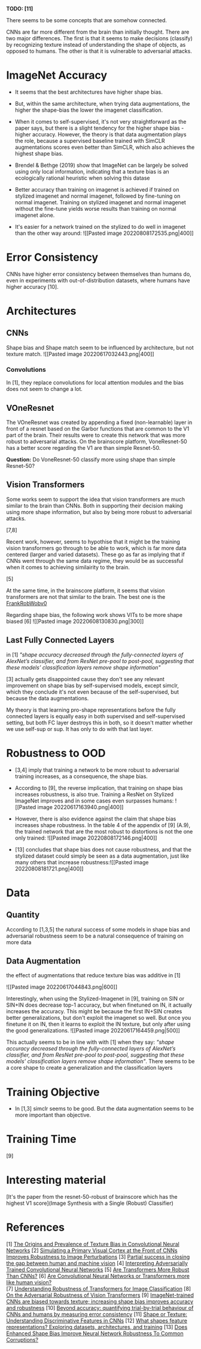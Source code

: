 **TODO: [11]**

There seems to be some concepts that are somehow connected. 

CNNs are far more different from the brain than initially thought. There are two major differences. The first is that it seems to make decisions (classify) by recognizing texture instead of understanding the shape of objects, as opposed to humans. The other is that it is vulnerable to adversarial attacks.


# ImageNet Accuracy
* It seems that the best architectures have higher shape bias.

* But, within the same architecture, when trying data augmentations, the higher the shape-bias the lower the imagenet classification.

* When it comes to self-supervised, it's not very straightforward as the paper says, but there is a slight tendency for the higher shape bias - higher accuracy. However, the theory is that data augmentation plays the role, because a supervised baseline trained with SimCLR augmentations scores even better than SimCLR, which also achieves the highest shape bias.

* Brendel & Bethge (2019) show that ImageNet can be largely be solved using only local information, indicating that a texture bias is an ecologically rational heuristic when solving this datase

* Better accuracy than training on imagenet is achieved if trained on stylized imagenet and normal imagenet, followed by fine-tuning on normal imagenet. Training on stylized imagenet and normal imagenet without the fine-tune yields worse results than training on normal imagenet alone.  

* It's easier for a network trained on the stylized to do well in imagenet than the other way around: ![[Pasted image 20220808172535.png|400]]


# Error Consistency
CNNs have higher error consistency between themselves than humans do, even in experiments with out-of-distribution datasets, where humans have higher accuracy [10].

# Architectures
## CNNs
Shape bias and Shape match seem to be influenced by architecture, but not texture match.
![[Pasted image 20220617032443.png|400]]

### Convolutions
In [1], they replace convolutions for local attention modules and the bias does not seem to change a lot.

## VOneResnet 
The VOneResnet was created by appending a fixed (non-learnable) layer in front of a resnet based on the Garbor functions that are common to the V1 part of the brain. Their results were to create this network that was more robust to adversarial attacks. 
On the brainscore platform, VoneResnet-50 has a better score regarding the V1 are than simple Resnet-50.

**Question:**
Do VoneResnet-50 classify more using shape than simple Resnet-50?



## Vision Transformers
Some works seem to support the idea that vision transformers are much similar to the brain than CNNs. Both in supporting their decision making using more shape information, but also by being more robust to adversarial attacks.

[7,8]



Recent work, however, seems to hypothise that it might be the training vision transformers go through to be able to work, which is far more data centered (larger and varied datasets).  These go as far as implying that if CNNs went through the same data regime, they would be as successful when it comes to achieving similairity to the brain.

[5]

At the same time, in the brainscore platform, it seems that vision transformers are not that similar to the brain. The best one is the [FrankRobWobv0](https://www.brain-score.org/model/968) 

Regarding shape bias, the following work shows VITs to be more shape biased [6] 
![[Pasted image 20220608130830.png|300]]

 
## Last Fully Connected Layers
in [1] *"shape accuracy decreased through the fully-connected layers of AlexNet’s classifier, and from ResNet pre-pool to post-pool, suggesting that these models’ classification layers remove shape information"*

[3] actually gets disappointed cause they don't see any relevant improvement on shape bias by self-supervised models, except simclr, which they conclude it's not even because of the self-supervised, but because the data augmentations.

My theory is that learning pro-shape representations before the fully connected layers is equally easy in both supervised and self-supervised setting, but both FC layer destroys this in both, so it doesn't matter whether we use self-sup or sup. It has only to do with that last layer.

# Robustness to OOD
* [3,4] imply that training a network to be more robust to adversarial training increases, as a consequence, the shape bias.

* According to [9], the reverse implication, that training on shape bias increases robustness, is also true. Training a ResNet on Stylized ImageNet improves and in some cases even surpasses humans:
![[Pasted image 20220617163940.png|400]]

* However, there is also evidence against the claim that shape bias increases shape robustness. In the table 4 of the appendix of [9] (A.9), the trained network that are the most robust to distortions is not the one only trained:
 ![[Pasted image 20220808172146.png|400]]
 
* [13] concludes that shape bias does not cause robustness, and that the stylized dataset could simply be seen as a data augmentation, just like many others that increase robustness:![[Pasted image 20220808181721.png|400]]

# Data
## Quantity
According to [1,3,5] the natural success of some models in shape bias and adversarial robustness seem to be a natural consequence of training on more data

## Data Augmentation
the effect of augmentations that reduce texture bias was additive in [1]

![[Pasted image 20220617044843.png|600]]

Interestingly, when using the Stylized-Imagenet in [9], training on SIN or SIN+IN does decrease top-1 accuracy, but when finetuned on IN, it actually increases the accuracy. This might be because the first IN+SIN creates better generalizations, but don't exploit the imagenet so well. But once you finetune it on IN, then it learns to exploit the IN texture, but only after using the good generalizations. 
![[Pasted image 20220617164459.png|500]]

This actually seems to be in line with with [1] when they say: *"shape accuracy decreased through the fully-connected layers of AlexNet’s classifier, and from ResNet pre-pool to post-pool, suggesting that these models’ classification layers remove shape information"*. There seems to be a core shape to create a generalization and the classification layers 


# Training Objective
* In [1,3] simclr seems to be good. But the data augmentation seems to be more important than objective.

# Training Time
[9]


# Interesting material
[It's the paper from the resnet-50-robust of brainscore which has the highest V1 score](Image Synthesis with a Single (Robust) Classifier)


# References
[1]  [The Origins and Prevalence of Texture Bias in Convolutional Neural Networks](https://arxiv.org/pdf/1911.09071.pdf)
[2]  [Simulating a Primary Visual Cortex at the Front of CNNs Improves Robustness to Image Perturbations](https://proceedings.neurips.cc/paper/2020/file/98b17f068d5d9b7668e19fb8ae470841-Paper.pdf)
[3]  [Partial success in closing the gap between human and machine vision](https://openreview.net/pdf?id=QkljT4mrfs)
[4]  [Interpreting Adversarially Trained Convolutional Neural Networks](https://arxiv.org/pdf/1905.09797.pdf)
[5]  [Are Transformers More Robust Than CNNs?](https://www.cs.jhu.edu/~alanlab/Pubs21/bai2021transformers.pdf)
[6]  [Are Convolutional Neural Networks or Transformers more like human vision?](https://arxiv.org/pdf/2105.07197.pdf)  
[7]  [Understanding Robustness of Transformers for Image Classification](https://openaccess.thecvf.com/content/ICCV2021/papers/Bhojanapalli_Understanding_Robustness_of_Transformers_for_Image_Classification_ICCV_2021_paper.pdf)
[8]  [On the Adversarial Robustness of Vision Transformers](https://arxiv.org/pdf/2103.15670.pdf)
[9]  [ImageNet-trained CNNs are biased towards texture; increasing shape bias improves accuracy and robustness](https://arxiv.org/pdf/1811.12231.pdf)
[10]  [Beyond accuracy: quantifying trial-by-trial behaviour of CNNs and humans by measuring error consistency](https://arxiv.org/abs/2006.16736)
[11]  [Shape or Texture: Understanding Discriminative Features in CNNs](https://arxiv.org/pdf/2101.11604.pdf)
[12]  [What shapes feature representations? Exploring datasets, architectures, and training](https://proceedings.neurips.cc/paper/2020/file/71e9c6620d381d60196ebe694840aaaa-Paper.pdf)
[13]  [Does Enhanced Shape Bias Improve Neural Network Robustness To Common Corruptions?](https://arxiv.org/pdf/2104.09789v1.pdf)


